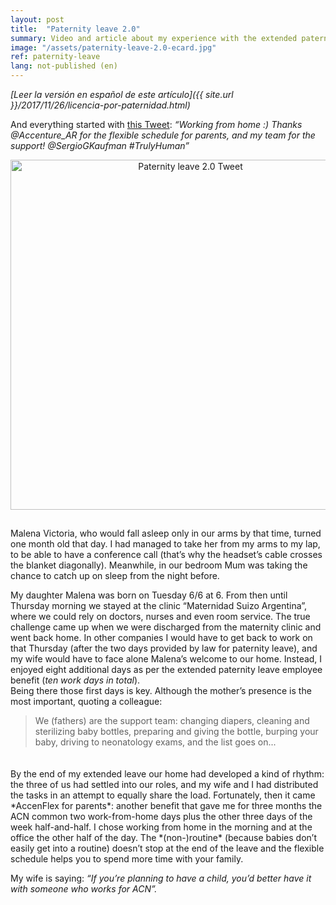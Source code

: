 ```yaml
---
layout: post
title:  "Paternity leave 2.0"
summary: Video and article about my experience with the extended paternity leave and other benefits for parents.
image: "/assets/paternity-leave-2.0-ecard.jpg"
ref: paternity-leave
lang: not-published (en)
---
```


*[Leer la versión en español de este artículo]({{ site.url }}/2017/11/26/licencia-por-paternidad.html)*

And everything started with <a href="https://twitter.com/CaptainBarsoba/status/883110919714242564" target="\_blank">this Tweet</a>: *“Working from home :) Thanks @Accenture_AR for the flexible schedule for parents, and my team for the support! @SergioGKaufman #TrulyHuman”*
<div style="text-align:center; padding-bottom: 15px"><img src="{{ site.url }}/assets/paternity-leave-2.0-tweet.jpg" width="560" alt="Paternity leave 2.0 Tweet" title="Paternity leave 2.0 Tweet"></div>

Malena Victoria, who would fall asleep only in our arms by that time, turned one month old that day. I had managed to take her from my arms to my lap, to be able to have a conference call (that’s why the headset’s cable crosses the blanket diagonally). Meanwhile, in our bedroom Mum was taking the chance to catch up on sleep from the night before.

My daughter Malena was born on Tuesday 6/6 at 6. From then until Thursday morning we stayed at the clinic “Maternidad Suizo Argentina”, where we could rely on doctors, nurses and even room service. The true challenge came up when we were discharged from the maternity clinic and went back home. In other companies I would have to get back to work on that Thursday (after the two days provided by law for paternity leave), and my wife would have to face alone Malena’s welcome to our home. Instead, I enjoyed eight additional days as per the extended paternity leave employee benefit (*ten work days in total*).  
Being there those first days is key. Although the mother’s presence is the most important, quoting a colleague:
> We (fathers) are the support team: changing diapers, cleaning and sterilizing baby bottles, preparing and giving the bottle, burping your baby, driving to neonatology exams, and the list goes on...

<div style="padding: 10px"></div>
By the end of my extended leave our home had developed a kind of rhythm: the three of us had settled into our roles, and my wife and I had distributed the tasks in an attempt to equally share the load. Fortunately, then it came *AccenFlex for parents*: another benefit that gave me for three months the ACN common two work-from-home days plus the other three days of the week half-and-half. I chose working from home in the morning and at the office the other half of the day. The *(non-)routine* (because babies don’t easily get into a routine) doesn’t stop at the end of the leave and the flexible schedule helps you to spend more time with your family.

My wife is saying: *“If you’re planning to have a child, you’d better have it with someone who works for ACN”.*
